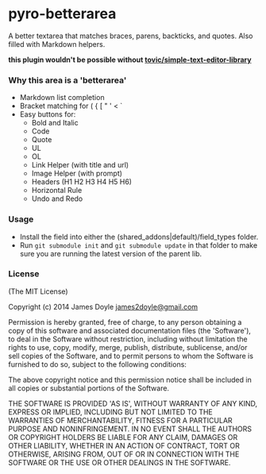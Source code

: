 pyro-betterarea
===============

A better textarea that matches braces, parens, backticks, and quotes. Also filled with Markdown helpers.

**this plugin wouldn't be possible without [tovic/simple-text-editor-library](https://github.com/tovic/simple-text-editor-library)**

### Why this area is a 'betterarea'

* Markdown list completion
* Bracket matching for \( \{ \[ " ' < \`
* Easy buttons for:
  * Bold and Italic
  * Code
  * Quote
  * UL
  * OL
  * Link Helper (with title and url)
  * Image Helper (with prompt)
  * Headers (H1 H2 H3 H4 H5 H6)
  * Horizontal Rule
  * Undo and Redo

### Usage

* Install the field into either the (shared\_addons|default)/field\_types folder.
* Run `git submodule init` and `git submodule update` in that folder to make sure you are running the latest version of the parent lib.

### License

(The MIT License)

Copyright (c) 2014 James Doyle <james2doyle@gmail.com>

Permission is hereby granted, free of charge, to any person obtaining
a copy of this software and associated documentation files (the
'Software'), to deal in the Software without restriction, including
without limitation the rights to use, copy, modify, merge, publish,
distribute, sublicense, and/or sell copies of the Software, and to
permit persons to whom the Software is furnished to do so, subject to
the following conditions:

The above copyright notice and this permission notice shall be
included in all copies or substantial portions of the Software.

THE SOFTWARE IS PROVIDED 'AS IS', WITHOUT WARRANTY OF ANY KIND,
EXPRESS OR IMPLIED, INCLUDING BUT NOT LIMITED TO THE WARRANTIES OF
MERCHANTABILITY, FITNESS FOR A PARTICULAR PURPOSE AND NONINFRINGEMENT.
IN NO EVENT SHALL THE AUTHORS OR COPYRIGHT HOLDERS BE LIABLE FOR ANY
CLAIM, DAMAGES OR OTHER LIABILITY, WHETHER IN AN ACTION OF CONTRACT,
TORT OR OTHERWISE, ARISING FROM, OUT OF OR IN CONNECTION WITH THE
SOFTWARE OR THE USE OR OTHER DEALINGS IN THE SOFTWARE.